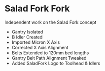 # Salad Fork Fork
Independent work on the Salad Fork concept
* Gantry Isolated
* B Idler Created
* Imported Micron X Axis
* Corrected X Axis Alignment
* Belts Extended to 120mm bed lengths
* Gantry Belt Path Alignment Tweaked
* Added SaladFork Logo to Toolhead & Idlers
